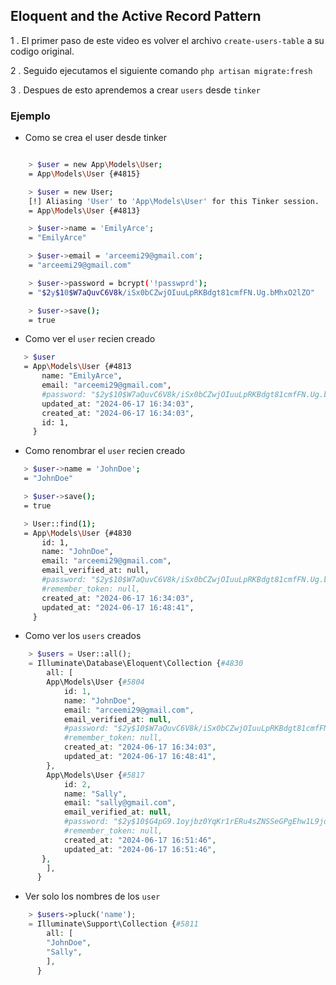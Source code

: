 ## Eloquent and the Active Record Pattern

1 .  El primer paso de este video es volver el archivo `create-users-table` a su codigo original.


2 . Seguido ejecutamos el siguiente comando `php artisan migrate:fresh`

3 . Despues de esto aprendemos a crear `users` desde `tinker`

### Ejemplo

- Como se crea el user desde tinker

```bash

    > $user = new App\Models\User;
    = App\Models\User {#4815}

    > $user = new User;
    [!] Aliasing 'User' to 'App\Models\User' for this Tinker session.
    = App\Models\User {#4813}

    > $user->name = 'EmilyArce';
    = "EmilyArce"

    > $user->email = 'arceemi29@gmail.com';
    = "arceemi29@gmail.com"

    > $user->password = bcrypt('!passwprd');
    = "$2y$10$W7aQuvC6V8k/iSx0bCZwjOIuuLpRKBdgt81cmfFN.Ug.bMhxO2lZO"

    > $user->save();
    = true


```

- Como ver el `user` recien creado 

 ```bash
    > $user
    = App\Models\User {#4813
        name: "EmilyArce",
        email: "arceemi29@gmail.com",
        #password: "$2y$10$W7aQuvC6V8k/iSx0bCZwjOIuuLpRKBdgt81cmfFN.Ug.bMhxO2lZO",
        updated_at: "2024-06-17 16:34:03",
        created_at: "2024-06-17 16:34:03",
        id: 1,
      }

```

- Como renombrar el `user` recien creado
 
 ```bash 
    > $user->name = 'JohnDoe';
    = "JohnDoe"

    > $user->save();
    = true

    > User::find(1);
    = App\Models\User {#4830
        id: 1,
        name: "JohnDoe",
        email: "arceemi29@gmail.com",
        email_verified_at: null,
        #password: "$2y$10$W7aQuvC6V8k/iSx0bCZwjOIuuLpRKBdgt81cmfFN.Ug.bMhxO2lZO",
        #remember_token: null,
        created_at: "2024-06-17 16:34:03",
        updated_at: "2024-06-17 16:48:41",
      }

```

- Como ver los `users` creados

```php
    > $users = User::all();
    = Illuminate\Database\Eloquent\Collection {#4830
        all: [
        App\Models\User {#5804
            id: 1,
            name: "JohnDoe",
            email: "arceemi29@gmail.com",
            email_verified_at: null,
            #password: "$2y$10$W7aQuvC6V8k/iSx0bCZwjOIuuLpRKBdgt81cmfFN.Ug.bMhxO2lZO",
            #remember_token: null,
            created_at: "2024-06-17 16:34:03",
            updated_at: "2024-06-17 16:48:41",
        },
        App\Models\User {#5817
            id: 2,
            name: "Sally",
            email: "sally@gmail.com",
            email_verified_at: null,
            #password: "$2y$10$G4pG9.1oyjbz0YqKr1rERu4sZNSSeGPgEhw1L9jdJQUoRQUxFuoRu",
            #remember_token: null,
            created_at: "2024-06-17 16:51:46",
            updated_at: "2024-06-17 16:51:46",
       },
        ],
      }

```

- Ver solo los nombres de los `user`

```php
    > $users->pluck('name');
    = Illuminate\Support\Collection {#5811
        all: [
        "JohnDoe",
        "Sally",
        ],
      }

```